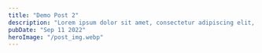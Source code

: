 ```yaml
---
title: "Demo Post 2"
description: "Lorem ipsum dolor sit amet, consectetur adipiscing elit, sed do eiusmod tempor incididunt ut labore et dolore magna aliqua."
pubDate: "Sep 11 2022"
heroImage: "/post_img.webp"
---
```


